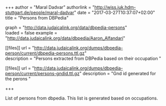 +++
author = "Maral Dadvar"
authorlink = "http://wiss.iuk.hdm-stuttgart.de/people/maral-dadvar"
date = "2017-03-27T10:37:07+02:00"
title = "Persons from DBPedia" 


graph = "http://data.judaicalink.org/data/dbpedia-persons"  
loaded = false
example = "http://data.judaicalink.org/data/dbpedia/Aaron_Alfandari"


[[files]]
	url = "http://data.judaicalink.org/dumps/dbpedia-person/current/dbpedia-persons.ttl.gz"  
	description = "Persons extracted from DBPedia based on their occupation "
	
[[files]]
	url = "http://data.judaicalink.org/dumps/dbpedia-person/current/persons-gndid.ttl.gz" 
	description = "Gnd id generated for the perons "
	
+++

List of persons from dbpedia. This list is generated based on occupations.
<!--more-->

